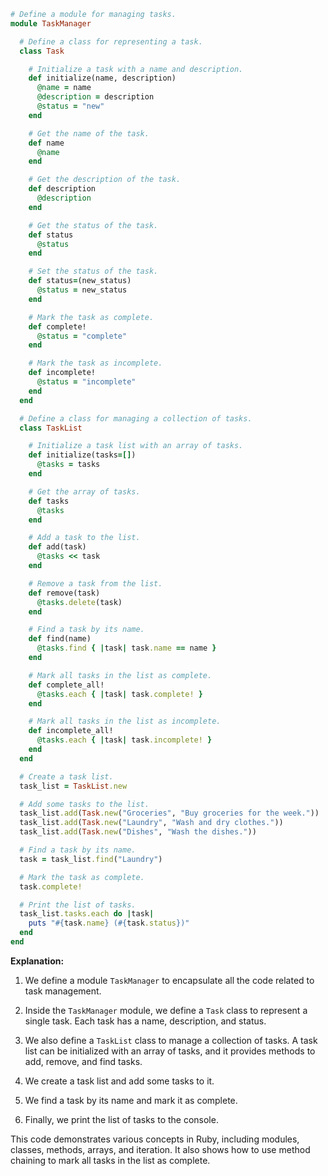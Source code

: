 ```ruby
# Define a module for managing tasks.
module TaskManager

  # Define a class for representing a task.
  class Task

    # Initialize a task with a name and description.
    def initialize(name, description)
      @name = name
      @description = description
      @status = "new"
    end

    # Get the name of the task.
    def name
      @name
    end

    # Get the description of the task.
    def description
      @description
    end

    # Get the status of the task.
    def status
      @status
    end

    # Set the status of the task.
    def status=(new_status)
      @status = new_status
    end

    # Mark the task as complete.
    def complete!
      @status = "complete"
    end

    # Mark the task as incomplete.
    def incomplete!
      @status = "incomplete"
    end
  end

  # Define a class for managing a collection of tasks.
  class TaskList

    # Initialize a task list with an array of tasks.
    def initialize(tasks=[])
      @tasks = tasks
    end

    # Get the array of tasks.
    def tasks
      @tasks
    end

    # Add a task to the list.
    def add(task)
      @tasks << task
    end

    # Remove a task from the list.
    def remove(task)
      @tasks.delete(task)
    end

    # Find a task by its name.
    def find(name)
      @tasks.find { |task| task.name == name }
    end

    # Mark all tasks in the list as complete.
    def complete_all!
      @tasks.each { |task| task.complete! }
    end

    # Mark all tasks in the list as incomplete.
    def incomplete_all!
      @tasks.each { |task| task.incomplete! }
    end
  end

  # Create a task list.
  task_list = TaskList.new

  # Add some tasks to the list.
  task_list.add(Task.new("Groceries", "Buy groceries for the week."))
  task_list.add(Task.new("Laundry", "Wash and dry clothes."))
  task_list.add(Task.new("Dishes", "Wash the dishes."))

  # Find a task by its name.
  task = task_list.find("Laundry")

  # Mark the task as complete.
  task.complete!

  # Print the list of tasks.
  task_list.tasks.each do |task|
    puts "#{task.name} (#{task.status})"
  end
end
```

**Explanation:**

1. We define a module `TaskManager` to encapsulate all the code related to task management.

2. Inside the `TaskManager` module, we define a `Task` class to represent a single task. Each task has a name, description, and status.

3. We also define a `TaskList` class to manage a collection of tasks. A task list can be initialized with an array of tasks, and it provides methods to add, remove, and find tasks.

4. We create a task list and add some tasks to it.

5. We find a task by its name and mark it as complete.

6. Finally, we print the list of tasks to the console.

This code demonstrates various concepts in Ruby, including modules, classes, methods, arrays, and iteration. It also shows how to use method chaining to mark all tasks in the list as complete.